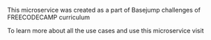 This microservice was created as a part of Basejump challenges of FREECODECAMP curriculum

To learn more about all the use cases and use this microservice visit